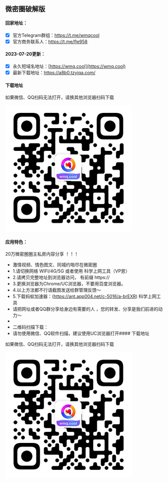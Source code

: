 ## 微密圈破解版

#### 回家地址：
- [x] 官方Telegram群组：https://t.me/wmqcool
- [x] 官方商务联系人：https://t.me/fle958
#### 2023-07-20更新：
- [x] 永久短域名地址：[https://wmq.cool](https://wmq.cool)
- [x] 最新下载地址：https://a8b0.tzyiqa.com/
#### 下载地址

如果微信、QQ扫码无法打开，请换其他浏览器扫码下载

![微密圈破解版下载二维码](code.jpg)
#### 应用特色：
20万微密圈圈主私房内容分享 ！！！
- 激情视频、情色图文、同城约啪尽在微密圈
- 1.请切换网络 WIFI/4G/5G 或者使用 科学上网工具（VP恩）
- 2.请拷贝完整地址到浏览器访问， 有前缀 https://
- 3.更换浏览器为Chrome/UC浏览器，不要用百度浏览器。
- 4.以上方法都不行请截图发送给群管理反馈～
- 5.下载蚂蚁加速器：(https://ant.app004.net/c-5016/a-brEXR) 科学上网工具
- 请把网址或者QQ群分享给身边有需要的人 ，您的转发、分享是我们前进的动力～
- 
- 二维码扫描下载：
- 请勿使用微信、QQ软件扫描，建议使用UC浏览器打开#### 下载地址

如果微信、QQ扫码无法打开，请换其他浏览器扫码下载

![微密圈破解版下载二维码](code.jpg)
